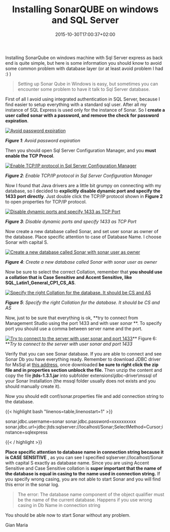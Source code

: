 ﻿---
title: "Installing SonarQUBE on windows and SQL Server"
description: ""
date: 2015-10-30T17:00:37+02:00
draft: false
tags: [Agile]
categories: [Agile]
---
Installing SonarQube on windows machine with Sql Server express as back end is quite simple, but here is some information you should know to avoid some common problem with database layer (or at least avoid problem I had :) )

> Setting up Sonar Qube in Windows is easy, but sometimes you can encounter some problem to have it talk to Sql Server database.

First of all I avoid using integrated authentication in SQL Server, because I find easier to setup everything with a standard sql user. After all my instance of SQL Express is used only for the instance of Sonar. So I **create a user called sonar with a password, and remove the check for password expiration**.

[![](http://www.codewrecks.com/blog/wp-content/uploads/2015/10/image_thumb20.png "Avoid password expiration")](http://www.codewrecks.com/blog/wp-content/uploads/2015/10/image20.png)

 ***Figure 1***: *Avoid password expiration*

Then you should open Sql Server Configuration Manager, and you  **must enable the TCP Procol**.

[![](http://www.codewrecks.com/blog/wp-content/uploads/2015/10/image_thumb21.png "Enable TCP/IP protocol in Sql Server Configuration Manager")](http://www.codewrecks.com/blog/wp-content/uploads/2015/10/image21.png)

 ***Figure 2***: *Enable TCP/IP protocol in Sql Server Configuration Manager*

Now I found that Java drivers are a little bit grumpy on connecting with my database, so I decided to  **explicitly disable dynamic port and specify the 1433 port directly**. Just double click the TCP/IP protocol shown in  **Figure 2** to open properties for TCP/IP protocol.

[![](http://www.codewrecks.com/blog/wp-content/uploads/2015/10/image_thumb22.png "Disable dynamic ports and specify 1433 as TCP Port")](http://www.codewrecks.com/blog/wp-content/uploads/2015/10/image22.png)

 ***Figure 3***: *Disable dynamic ports and specify 1433 as TCP Port*

Now create a new database called Sonar, and set user sonar as owner of the database. Place specific attention to case of Database Name. I choose Sonar with capital S.

[![](http://www.codewrecks.com/blog/wp-content/uploads/2015/10/image_thumb23.png "Create a new database called Sonar with sonar user as owner")](http://www.codewrecks.com/blog/wp-content/uploads/2015/10/image23.png)

 ***Figure 4***: *Create a new database called Sonar with sonar user as owner*

Now be sure to select the correct Collation, remember that  **you should use a collation that is Case Sensitive and Accent Sensitive, like SQL\_Latin1\_General\_CP1\_CS\_AS**.

[![](http://www.codewrecks.com/blog/wp-content/uploads/2015/10/image_thumb24.png "Specify the right Collation for the database. It should be CS and AS")](http://www.codewrecks.com/blog/wp-content/uploads/2015/10/image24.png)

 ***Figure 5***: *Specify the right Collation for the database. It should be CS and AS*

Now, just to be sure that everything is ok, **try to connect from Management Studio using the port 1433 and with user *sonar* **. To specify port you should use a comma between server name and the port.

[![](http://www.codewrecks.com/blog/wp-content/uploads/2015/10/image_thumb25.png "Try to connect to the server with user sonar and port 1433")](http://www.codewrecks.com/blog/wp-content/uploads/2015/10/image25.png)** Figure 6: ***Try to connect to the server with user sonar and port 1433*

Verify that you can see Sonar database. If you are able to connect and see Sonar Db you have everything ready. Remember to download JDBC driver for MsSql at [this address](http://sourceforge.net/projects/jtds/), once downloaded  **be sure to right click the zip file and in properties section unblock the file.** Then unzip the content and copy the file  **jtds-1.3.1.jar** into subfolder extensions\jdbc-driver\mssql of your Sonar Installation (the mssql folder usually does not exists and you should manually create it).

Now you should edit conf/sonar.properties file and add connection string to the database.

{{< highlight bash "linenos=table,linenostart=1" >}}


sonar.jdbc.username=sonar
sonar.jdbc.password=xxxxxxxxxx
sonar.jdbc.url=jdbc:jtds:sqlserver://localhost/Sonar;SelectMethod=Cursor;instance=sqlexpress

{{< / highlight >}}

 **Place specific attention to database name in connection string because it is CASE SENSITIVE** , as you can see I specified sqlserver://localhost/Sonar with capital S exactly as database name. Since you are using Accent Sensitive and Case Sensitive collation is  **super important that the name of the database is equal in casing to the name used in connection string.** If you specify wrong casing, you are not able to start Sonar and you will find this error in the sonar log.

> The error: The database name component of the object qualifier must be the name of the current database. Happens if you use wrong casing in Db Name in connection string

You should be able now to start Sonar without any problem.

Gian Maria
